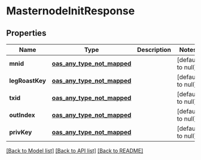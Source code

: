 # MasternodeInitResponse
## Properties

| Name | Type | Description | Notes |
|------------ | ------------- | ------------- | -------------|
| **mnid** | [**oas_any_type_not_mapped**](.md) |  | [default to null] |
| **legRoastKey** | [**oas_any_type_not_mapped**](.md) |  | [default to null] |
| **txid** | [**oas_any_type_not_mapped**](.md) |  | [default to null] |
| **outIndex** | [**oas_any_type_not_mapped**](.md) |  | [default to null] |
| **privKey** | [**oas_any_type_not_mapped**](.md) |  | [default to null] |

[[Back to Model list]](../README.md#documentation-for-models) [[Back to API list]](../README.md#documentation-for-api-endpoints) [[Back to README]](../README.md)

